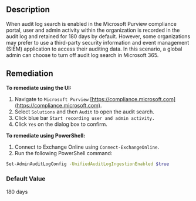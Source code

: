 ## Description

When audit log search is enabled in the Microsoft Purview compliance portal, user and admin activity within the organization is recorded in the audit log and retained for 180 days by default. However, some organizations may prefer to use a third-party security information and event management (SIEM) application to access their auditing data. In this scenario, a global admin can choose to turn off audit log search in Microsoft 365.

## Remediation

**To remediate using the UI:**

1. Navigate to `Microsoft Purview` [https://compliance.microsoft.com](https://compliance.microsoft.com).
2. Select `Solutions` and then `Audit` to open the audit search.
3. Click blue bar `Start recording user and admin activity.`
4. Click `Yes` on the dialog box to confirm.

**To remediate using PowerShell:**

1. Connect to Exchange Online using `Connect-ExchangeOnline`.
2. Run the following PowerShell command:

```bash
Set-AdminAuditLogConfig -UnifiedAuditLogIngestionEnabled $true
```

### Default Value

180 days
